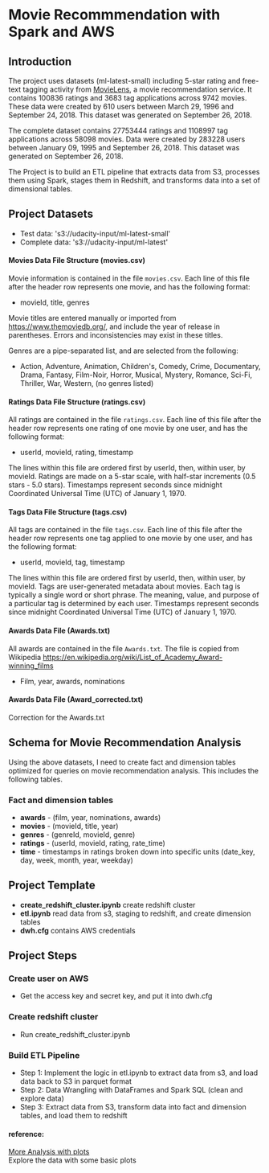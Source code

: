 # Movie Recommmendation with Spark and AWS
## Introduction

The project uses datasets (ml-latest-small) including 5-star rating and free-text tagging activity from [MovieLens](https://grouplens.org/datasets/movielens/latest/), a movie recommendation service. It contains 100836 ratings and 3683 tag applications across 9742 movies. These data were created by 610 users between March 29, 1996 and September 24, 2018. This dataset was generated on September 26, 2018.

The complete dataset contains 27753444 ratings and 1108997 tag applications across 58098 movies. Data were created by 283228 users between January 09, 1995 and September 26, 2018. This dataset was generated on September 26, 2018.

The Project is to build an ETL pipeline that extracts data from S3, processes them using Spark, stages them in Redshift, and transforms data into a set of dimensional tables.


## Project Datasets 
* Test data: 's3://udacity-input/ml-latest-small'  
* Complete data: 's3://udacity-input/ml-latest'  


#### Movies Data File Structure (movies.csv)  

Movie information is contained in the file `movies.csv`. Each line of this file after the header row represents one movie, and has the following format:

* movieId, title, genres

Movie titles are entered manually or imported from <https://www.themoviedb.org/>, and include the year of release in parentheses. Errors and inconsistencies may exist in these titles.

Genres are a pipe-separated list, and are selected from the following:

* Action, Adventure, Animation, Children's, Comedy, Crime, Documentary, Drama, Fantasy, Film-Noir, Horror, Musical, Mystery, Romance, Sci-Fi, Thriller, War, Western, (no genres listed)


#### Ratings Data File Structure (ratings.csv)  

All ratings are contained in the file `ratings.csv`. Each line of this file after the header row represents one rating of one movie by one user, and has the following format:

* userId, movieId, rating, timestamp

The lines within this file are ordered first by userId, then, within user, by movieId. Ratings are made on a 5-star scale, with half-star increments (0.5 stars - 5.0 stars). Timestamps represent seconds since midnight Coordinated Universal Time (UTC) of January 1, 1970.


#### Tags Data File Structure (tags.csv)  

All tags are contained in the file `tags.csv`. Each line of this file after the header row represents one tag applied to one movie by one user, and has the following format:

* userId, movieId, tag, timestamp

The lines within this file are ordered first by userId, then, within user, by movieId. Tags are user-generated metadata about movies. Each tag is typically a single word or short phrase. The meaning, value, and purpose of a particular tag is determined by each user. Timestamps represent seconds since midnight Coordinated Universal Time (UTC) of January 1, 1970.


#### Awards Data File (Awards.txt)

All awards are contained in the file `Awards.txt`. The file is copied from Wikipedia <https://en.wikipedia.org/wiki/List_of_Academy_Award-winning_films>

* Film, year, awards, nominations

#### Awards Data File (Award_corrected.txt)

Correction for the Awards.txt  


## Schema for Movie Recommendation Analysis
Using the above datasets, I need to create fact and dimension tables optimized for queries on movie recommendation analysis. This includes the following tables.


### Fact and dimension tables
* **awards** - (film, year, nominations, awards)
* **movies** - (movieId, title, year)   
* **genres** - (genreId, movieId, genre)  
* **ratings** - (userId, movieId, rating, rate_time)  
* **time** - timestamps in ratings broken down into specific units (date_key, day, week, month, year, weekday)


## Project Template
* **create_redshift_cluster.ipynb** create redshift cluster
* **etl.ipynb** read data from s3, staging to redshift, and create dimension tables
* **dwh.cfg** contains AWS credentials       


## Project Steps
### Create user on AWS
* Get the access key and secret key, and put it into dwh.cfg


### Create redshift cluster
* Run create_redshift_cluster.ipynb


### Build ETL Pipeline
* Step 1: Implement the logic in etl.ipynb to extract data from s3, and load data back to S3 in parquet format 
* Step 2: Data Wrangling with DataFrames and Spark SQL (clean and explore data)
* Step 3: Extract data from S3, transform data into fact and dimension tables, and load them to redshift

#### reference: 
[More Analysis with plots](https://www.kaggle.com/cesarcf1977/movielens-data-analysis-beginner-s-first?select=tag.csv)  
Explore the data with some basic plots  




